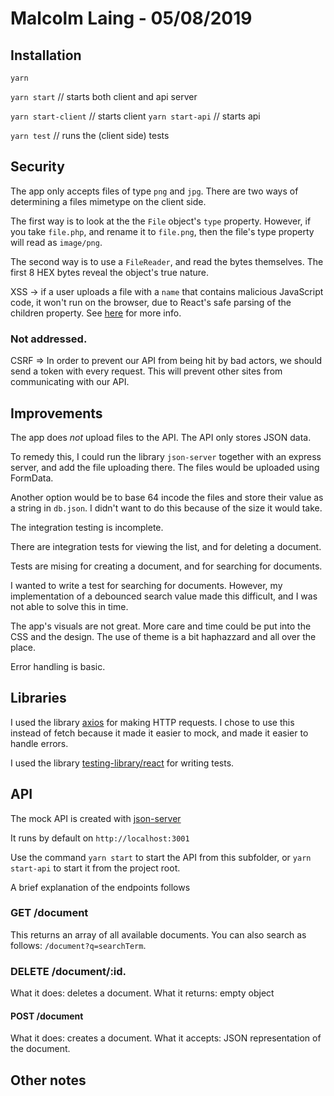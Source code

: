# Malcolm Laing - 05/08/2019

## Installation

`yarn`

`yarn start` // starts both client and api server

`yarn start-client` // starts client
`yarn start-api` // starts api

`yarn test` // runs the (client side) tests

## Security

The app only accepts files of type `png` and `jpg`. There are two ways of determining a files mimetype on the client side.

The first way is to look at the the `File` object's `type` property. However, if you take `file.php`, and rename it to `file.png`, then the file's type property will read as `image/png`.

The second way is to use a `FileReader`, and read the bytes themselves. The first 8 HEX bytes reveal the object's true nature.

XSS -> if a user uploads a file with a `name` that contains malicious JavaScript code, it won't run on the browser, due to React's safe parsing of the children property. See [here](https://medium.com/javascript-security/avoiding-xss-in-react-is-still-hard-d2b5c7ad9412) for more info.

### Not addressed.

CSRF => In order to prevent our API from being hit by bad actors, we should send a token with every request. This will prevent other sites from communicating with our API.

## Improvements

The app does _not_ upload files to the API. The API only stores JSON data.

To remedy this, I could run the library `json-server` together with an express server, and add the file uploading there. The files would be uploaded using FormData.

Another option would be to base 64 incode the files and store their value as a string in `db.json`. I didn't want to do this because of the size it would take.

The integration testing is incomplete.

There are integration tests for viewing the list, and for deleting a document.

Tests are mising for creating a document, and for searching for documents.

I wanted to write a test for searching for documents. However, my implementation of a debounced search value made this difficult, and I was not able to solve this in time.

The app's visuals are not great. More care and time could be put into the CSS and the design. The use of theme is a bit haphazzard and all over the place.

Error handling is basic.

## Libraries

I used the library [axios](https://github.com/axios/axios) for making HTTP requests. I chose to use this instead of fetch because it made it easier to mock, and made it easier to handle errors.

I used the library [testing-library/react](https://github.com/testing-library/react-testing-library) for writing tests.

## API

The mock API is created with [json-server](https://github.com/typicode/json-server)

It runs by default on `http://localhost:3001`

Use the command `yarn start` to start the API from this subfolder, or `yarn start-api` to start it from the project root.

A brief explanation of the endpoints follows

### GET /document

This returns an array of all available documents. You can also search as follows: `/document?q=searchTerm`.

### DELETE /document/:id.

What it does: deletes a document.
What it returns: empty object

#### POST /document

What it does: creates a document.
What it accepts: JSON representation of the document.

## Other notes
